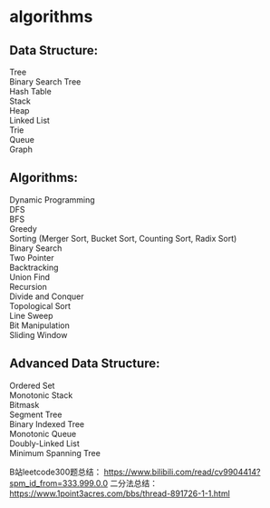 # algorithms

## Data Structure:
Tree\
Binary Search Tree\
Hash Table\
Stack\
Heap\
Linked List\
Trie\
Queue\
Graph
	
## Algorithms:
Dynamic Programming\
DFS\
BFS\
Greedy\
Sorting (Merger Sort, Bucket Sort, Counting Sort, Radix Sort)\
Binary Search\
Two Pointer\
Backtracking\
Union Find\
Recursion\
Divide and Conquer\
Topological Sort\
Line Sweep\
Bit Manipulation\
Sliding Window

## Advanced Data Structure:
Ordered Set\
Monotonic Stack\
Bitmask\
Segment Tree\
Binary Indexed Tree\
Monotonic Queue\
Doubly-Linked List\
Minimum Spanning Tree


B站leetcode300题总结：
https://www.bilibili.com/read/cv9904414?spm_id_from=333.999.0.0
二分法总结：
https://www.1point3acres.com/bbs/thread-891726-1-1.html